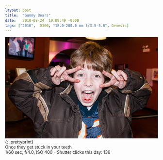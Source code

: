 ```yaml
---
layout: post
title:  "Gummy Bears"
date:   2010-02-24  19:09:49 -0600
tags: ["2010",  D300, "18.0-200.0 mm f/3.5-5.6", Genesis]
---
```

![:title](/images/2010/2010_0224_DSC4671.jpg)
{: .prettyprint}  
Once they get stuck in your teeth  
1/60 sec, f/4.0, ISO 400 - Shutter clicks this day: 136